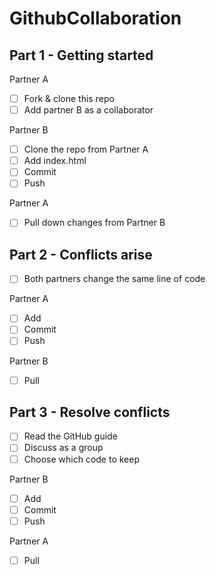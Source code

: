 # GithubCollaboration

## Part 1 - Getting started

Partner A 
- [ ] Fork & clone this repo
- [ ] Add partner B as a collaborator

Partner B
- [ ] Clone the repo from Partner A
- [ ] Add index.html
- [ ] Commit
- [ ] Push

Partner A
- [ ] Pull down changes from Partner B

## Part 2 - Conflicts arise

- [ ] Both partners change the same line of code

Partner A
- [ ] Add
- [ ] Commit
- [ ] Push

Partner B
- [ ] Pull

## Part 3 - Resolve conflicts
- [ ] Read the GitHub guide
- [ ] Discuss as a group
- [ ] Choose which code to keep

Partner B
- [ ] Add
- [ ] Commit
- [ ] Push

Partner A
- [ ] Pull